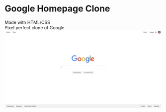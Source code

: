 # Google Homepage Clone  
Made with HTML/CSS  
Pixel perfect clone of Google
<img src="https://github.com/Njorthr/google-homepage-clone/blob/main/ss.PNG?raw=true" width="1000px">
